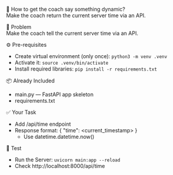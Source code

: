 💭 How to get the coach say something dynamic?  
Make the coach return the current server time via an API.  
  
🎯 Problem  
Make the coach tell the current server time via an API.  
  
⚙️ Pre-requisites  
- Create virtual environment (only once): `python3 -m venv .venv` 
- Activate it: `source .venv/bin/activate`
- Install required libraries: `pip install -r requirements.txt`
  
📦 Already Included  
- main.py — FastAPI app skeleton
- requirements.txt 
  
✅ Your Task  
- Add /api/time endpoint
- Response format: { "time": <current_timestamp> }
  - Use datetime.datetime.now()
  
🧪 Test  
-  Run the Server: `uvicorn main:app --reload`
- Check http://localhost:8000/api/time